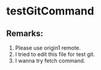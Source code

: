# testGitCommand
## Remarks:
1. Please use origin1 remote.
2. I tried to edit this file for test git.
3. I wanna try fetch command.
